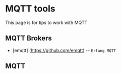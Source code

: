 
MQTT tools
===============

This page is for tips to work with MQTT


MQTT Brokers
--------------
* [emqtt] (https://github.com/emqtt) -- `Erlang MQTT`


MQTT
-------------

